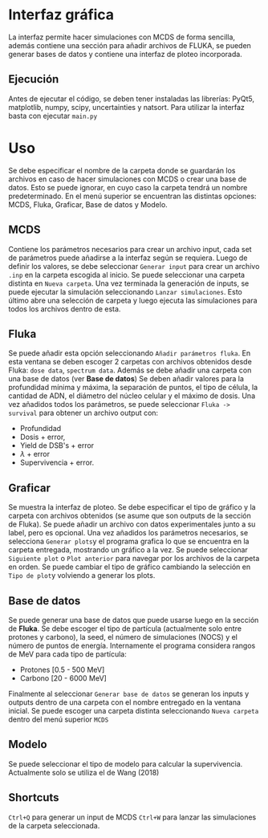 # Interfaz gráfica
La interfaz permite hacer simulaciones con MCDS de forma sencilla, además contiene una sección para añadir archivos de FLUKA, se pueden generar bases de datos y contiene una interfaz de ploteo incorporada.

## Ejecución
Antes de ejecutar el código, se deben tener instaladas las librerías: PyQt5, matplotlib, numpy, scipy, uncertainties y natsort.
Para utilizar la interfaz basta con ejecutar `main.py`

# Uso
Se debe especificar el nombre de la carpeta donde se guardarán los archivos en caso de hacer simulaciones con MCDS o crear una base de datos. Esto se puede ignorar, en cuyo caso la carpeta tendrá un nombre predeterminado. 
En el menú superior se encuentran las distintas opciones: MCDS, Fluka, Graficar, Base de datos y Modelo.

## MCDS
Contiene los parámetros necesarios para crear un archivo input, cada set de parámetros puede añadirse a la interfaz según se requiera. Luego de definir los valores, se debe seleccionar `Generar input` para crear un archivo `.inp` en la carpeta escogida al inicio. Se puede seleccionar una carpeta distinta en `Nueva carpeta`. 
Una vez terminada la generación de inputs, se puede ejecutar la simulación seleccionando `Lanzar simulaciones`. Esto último abre una selección de carpeta y luego ejecuta las simulaciones para todos los archivos dentro de esta.

## Fluka
Se puede añadir esta opción seleccionando `Añadir parámetros fluka`. En esta ventana se deben escoger 2 carpetas con archivos obtenidos desde Fluka: `dose data`, `spectrum data`. Además se debe añadir una carpeta con una base de datos (ver **Base de datos**)
Se deben añadir valores para la profundidad mínima y máxima, la separación de puntos, el tipo de célula, la cantidad de ADN, el diámetro del núcleo celular y el máximo de dosis. Una vez añadidos todos los parámetros, se puede seleccionar `Fluka -> survival` para obtener un archivo output con: 
- Profundidad
- Dosis + error,
- Yield de DSB's + error
- $\lambda$ + error 
- Supervivencia + error.

## Graficar
Se muestra la interfaz de ploteo. Se debe especificar el tipo de gráfico y la carpeta con archivos obtenidos (se asume que son outputs de la sección de Fluka). Se puede añadir un archivo con datos experimentales junto a su label, pero es opcional. 
Una vez añadidos los parámetros necesarios, se selecciona `Generar plots`y el programa grafica lo que se encuentra en la carpeta entregada, mostrando un gráfico a la vez. Se puede seleccionar `Siguiente plot` o `Plot anterior` para navegar por los archivos de la carpeta en orden. Se puede cambiar el tipo de gráfico cambiando la selección en `Tipo de plot`y volviendo a generar los plots.

## Base de datos

Se puede generar una base de datos que puede usarse luego en la sección de **Fluka**. Se debe escoger el tipo de partícula (actualmente solo entre protones y carbono), la seed, el número de simulaciones (NOCS) y el número de puntos de energía. Internamente el programa considera rangos de MeV para cada tipo de partícula:

 - Protones [0.5 - 500 MeV]
 - Carbono [20 - 6000 MeV]
 
 Finalmente al seleccionar `Generar base de datos` se generan los inputs y outputs dentro de una carpeta con el nombre entregado en la ventana inicial. Se puede escoger una carpeta distinta seleccionando `Nueva carpeta` dentro del menú superior `MCDS`

## Modelo
Se puede seleccionar el tipo de modelo para calcular la supervivencia. Actualmente solo se utiliza el de Wang (2018)

## Shortcuts
`Ctrl+Q` para generar un input de MCDS 
`Ctrl+W` para lanzar las simulaciones de la carpeta seleccionada.